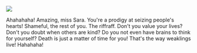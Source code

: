 ![](https://media.discordapp.net/attachments/1140666725948461096/1238230785048314006/Screenshot_2024_0510_011507.png?ex=663e87c8&is=663d3648&hm=0d9f8a1cffd347d786ee534b27914e27ac7fff3e9c3f89f0de8e9e8785392099&)

Ahahahaha! Amazing, miss Sara. You're a prodigy at seizing people's hearts! Shameful, the rest of you. The riffraff. Don't you value your lives? Don't you doubt when others are kind? Do you not even have brains to think for yourself? Death is just a matter of time for you! That's the way weaklings live! Hahahaha!
